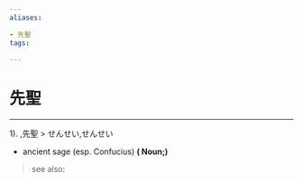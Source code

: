 ```yaml
---
aliases:
    
- 先聖
tags:
    
---
```


# 先聖
---
1).
,先聖 > せんせい,せんせい

- ancient sage (esp. Confucius)
**( Noun;)**
> see also: 
            